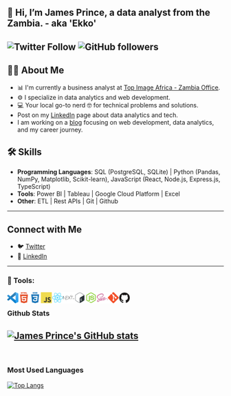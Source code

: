 👋 Hi, I’m James Prince, a data analyst from the Zambia. - aka 'Ekko'
---
![Twitter Follow](https://img.shields.io/twitter/follow/ChisengaPrince?label=James%20Prince&logo=Twitter&style=social)
![GitHub followers](https://img.shields.io/github/followers/jamesrprince?label=Follow%20%40James%20Prince&logo=github&style=social)
---
## 🙋‍♂️ About Me

- 📊 I'm currently a business analyst at [Top Image Africa - Zambia Office](https://topimage.co.ke/).
- ⚙️ I specialize in data analytics and web development. 
- 💻 Your local go-to nerd 🤓 for technical problems and solutions.
- Post on my [LinkedIn](https://www.linkedin.com/in/ekkojames/) page about data analytics and tech. 
- I am working on a [blog](https://blog.ekkojames.com) focusing on web development, data analytics, and my career journey. 

## 🛠 Skills
- **Programming Languages**: SQL (PostgreSQL, SQLite) | Python (Pandas, NumPy, Matplotlib, Scikit-learn), JavaScript (React, Node.js, Express.js, TypeScript)
- **Tools**: Power BI | Tableau | Google Cloud Platform | Excel
- **Other**: ETL | Rest APIs | Git | Github
---
## Connect with Me
- 🐦 [Twitter](https://x.com/ChisengaPrince)
- 🔗 [LinkedIn](https://www.linkedin.com/in/princemchisenga/)
---

### 🧰 Tools:
<img align="left" alt="vscode" width="26px" src="small/vscode.png"/>
<img align="left" alt="html5" width="26px" src="small/html5-plain-wordmark.svg"/>
<img align="left" alt="css3" width="26px" src="small/css3-plain-wordmark.svg"/>
<img align="left" alt="javascript" width="26px" src="small/javascript-original.svg"/>
<img align="left" alt="react" width="26px" src="small/react-original.svg"/>
<img align="left" alt="nextjs" width="26px" src="small/nextjs.svg"/>
<img align="left" alt="bash" width="26px" src="small/bash-original.svg"/>
<img align="left" alt="node.js" width="26px" src="small/nodejs-original.svg"/>
<img align="left" alt="sass" width="26px" src="small/sass-original.svg"/>
<img align="left" alt="git" width="26px" src="small/git-original.svg"/>
<img align="left" alt="github" width="26px" src="small/github-original.svg"/>

<br>

### Github Stats
[![James Prince's GitHub stats](https://github-readme-stats.vercel.app/api?username=jamesrprince&show_icons=true)](https://github.com/jamesrprince/github-readme-stats)
---
<br />

### Most Used Languages
[![Top Langs](https://github-readme-stats.vercel.app/api/top-langs/?username=jamesrprince)](https://github.com/jamesrprince/github-readme-stats)

<br />